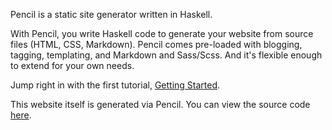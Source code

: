 Pencil is a static site generator written in Haskell.

With Pencil, you write Haskell code to generate your website from source files
(HTML, CSS, Markdown). Pencil comes pre-loaded with blogging, tagging,
templating, and Markdown and Sass/Scss. And it's flexible enough to extend for
your own needs.

Jump right in with the first tutorial, [Getting
Started](/pencil/tutorials/01-getting-started/).

This website itself is generated via Pencil. You can view the source code
[here](https://github.com/elben/elben.github.io).
